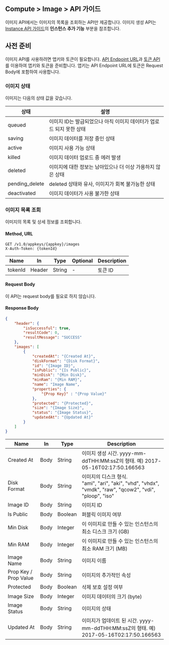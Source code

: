 ## Compute > Image > API 가이드

이미지 API에서는 이미지의 목록을 조회하는 API만 제공합니다. 이미지 생성 API는 [Instance API 가이드](ko/Compute/Instance/ko/api-guide/)의 **인스턴스 추가 기능** 부분을 참조합니다.

## 사전 준비

이미지 API를 사용하려면 앱키와 토큰이 필요합니다. [API Endpoint URL](/Compute/Instance/ko/api-guide/#api-endpoint-url)과 [토큰 API](/Compute/Instance/ko/api-guide/#api)를 이용하여 앱키와 토큰을 준비합니다. 앱키는 API Endpoint URL에 토큰은 Request Body에 포함하여 사용합니다.


### 이미지 상태
이미지는 다음의 상태 값을 갖습니다.

| 상태 | 설명 |
| -- | -- |
| queued | 이미지 ID는 발급되었으나 아직 이미지 데이터가 업로드 되지 못한 상태 |
| saving | 이미지 데이터를 저장 중인 상태 |
| active | 이미지 사용 가능 상태 |
| killed | 이미지 데이터 업로드 중 에러 발생 |
| deleted | 이미지에 대한 정보는 남아있으나 더 이상 가용하지 않은 상태 |
| pending_delete | deleted 상태와 유사, 이미지가 회복 불가능한 상태 |
| deactivated | 이미지 데이터가 사용 불가한 상태 |

### 이미지 목록 조회

이미지의 목록 및 상세 정보를 조회합니다.

#### Method, URL
```
GET /v1.0/appkeys/{appkey}/images
X-Auth-Token: {tokenId}
```

|  Name | In | Type | Optional | Description |
|--|--|--|--|--|
| tokenId | Header | String | - | 토큰 ID |

#### Request Body
이 API는 request body를 필요로 하지 않습니다.

#### Response Body
```json
{
    "header": {
        "isSuccessful": true,
        "resultCode": 0,
        "resultMessage": "SUCCESS"
    },
    "images": [
        {
            "createdAt": "{Created At}",
            "diskFormat": "{Disk Format}",
            "id": "{Image ID}",
            "isPublic": "{Is Public}",
            "minDisk": "{Min Disk}",
            "minRam": "{Min RAM}",
            "name": "Image Name",
            "properties": {
            	"{Prop Key}" : "{Prop Value}"
            },
            "protected": "{Protected}",
            "size": "{Image Size}",
            "status": "{Image Status}",
            "updatedAt": "{Updated At}"
        }
    ]
}
```

|  Name | In | Type | Description |
|--|--|--|--|
| Created At | Body | String  | 이미지 생성 시간. yyyy-mm-ddTHH:MM:ssZ의 형태. 예) 2017-05-16T02:17:50.166563 |
| Disk Format | Body | String | 이미지의 디스크 형식. <br />"ami", "ari", "aki", "vhd", "vhdx", "vmdk", "raw", "qcow2", "vdi", "ploop", "iso" |
| Image ID | Body | String | 이미지 ID |
| Is Public | Body | Boolean | 퍼블릭 이미지 여부 |
| Min Disk | Body | Integer | 이 이미지로 만들 수 있는 인스턴스의 최소 디스크 크기 (GB) |
| Min RAM | Body | Integer | 이 이미지로 만들 수 있는 인스턴스의 최소 RAM 크기 (MB) |
| Image Name | Body | String | 이미지 이름 |
| Prop Key / Prop Value | Body | String | 이미지의 추가적인 속성 |
| Protected | Body | Boolean | 삭제 보호 설정 여부 |
| Image Size | Body | Integer | 이미지 데이터의 크기 (byte) |
| Image Status | Body | String | 이미지의 상태 |
| Updated At | Body | String | 이미지가 업데이트 된 시간. yyyy-mm-ddTHH:MM:ssZ의 형태. 예) 2017-05-16T02:17:50.166563 |

